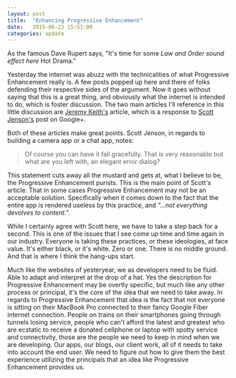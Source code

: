 ```yaml
---
layout: post
title:  "Enhancing Progressive Enhancement"
date:   2015-06-23 15:51:00
categories: update
---
```


As the famous Dave Rupert says, "It's time for some *Law and Order sound effect here* Hot Drama."

Yesterday the internet was abuzz with the technicalities of what Progressive Enhancement really is. A few posts popped up here and there of folks defending their respective sides of the argument. Now it goes without saying that this is a great thing, and obviously what the internet is intended to do, which is foster discussion. The two main articles I'll reference in this little discussion are [Jeremy Keith's](https://adactio.com/journal/7774) article, which is a response to [Scott Jenson's](https://plus.google.com/+ScottJenson/posts/S23BqQsEuvR) post on Google+.

Both of these articles make great points. Scott Jenson, in regards to building a camera app or a chat app, notes:

>Of course you can have it fail gracefully. That is very reasonable but what are you left with, an elegant error dialog?

This statement cuts away all the mustard and gets at, what I believe to be, the Progressive Enhancement purists. This is the main point of Scott's article. That in some cases Progressive Enhancement may not be an acceptable solution. Specifically when it comes down to the fact that the entire app is rendered useless by this practice, and *"...not everything devolves to content."*. 

While I certainly agree with Scott here, we have to take a step back for a second. This is one of the issues that I see come up time and time again in our industry. Everyone is taking these practices, or these ideologies, at face value. It's either black, or it's white. Zero or one. There is no middle ground. And that is where I think the hang-ups start.

Much like the websites of yesteryear, we as developers need to be fluid. Able to adapt and interpret at the drop of a hat. Yes the description for Progressive Enhancement may be overtly specific, but much like any other process or principal, it's the core of the idea that we need to take away. In regards to Progressive Enhancement that idea is the fact that not everyone is sitting on their MacBook Pro connected to their fancy Google Fiber internet connection. People on trains on their smartphones going through tunnels losing service, people who can't afford the latest and greatest who are ecstatic to receive a donated cellphone or laptop with spotty service and connectivity, those are the people we need to keep in mind when we are developing. Our apps, our blogs, our client work, all of it needs to take into account the end user. We need to figure out how to give them the best experience utilizing the principals that an idea like Progressive Enhancement provides us.